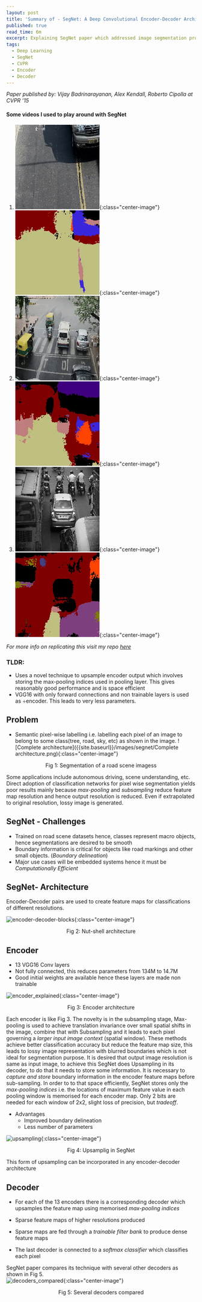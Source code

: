 ```yaml
---
layout: post
title: 'Summary of - SegNet: A Deep Convolutional Encoder-Decoder Architecture for Image Segmentation'
published: true
read_time: 6m
excerpt: Explaining SegNet paper which addressed image segmentation problem which is nothing but breaking an image into various macro classes like sky, road, person etc.
tags:
  - Deep Learning
  - SegNet
  - CVPR
  - Encoder
  - Decoder
---
```

*Paper published by: Vijay Badrinarayanan, Alex Kendall, Roberto Cipolla at CVPR ’15*  
#### Some videos I used to play around with SegNet
1. ![](https://github.com/saytosid/segnet_docker_cs671/raw/master/videos/input.gif){:class="center-image"} ![](https://github.com/saytosid/segnet_docker_cs671/raw/master/videos/output.gif){:class="center-image"}   
2. ![](https://github.com/saytosid/segnet_docker_cs671/raw/master/videos/input2.gif){:class="center-image"} ![](https://github.com/saytosid/segnet_docker_cs671/raw/master/videos/output2.gif){:class="center-image"}  
3. ![](https://github.com/saytosid/segnet_docker_cs671/raw/master/videos/input3.gif){:class="center-image"} ![](https://github.com/saytosid/segnet_docker_cs671/raw/master/videos/output3.gif){:class="center-image"}  

*For more info on replicating this visit my repo [here](https://github.com/saytosid/segnet_docker_cs671)*  

### TLDR: 
- Uses a novel technique to upsample encoder output which involves storing the max-pooling indices used in pooling layer. This gives reasonably good performance and is space efficient
- VGG16 with only forward connections and non trainable layers is used as ÷encoder. This leads to very less parameters.

## Problem

- Semantic pixel-wise labelling i.e. labelling each pixel of an image to belong to some class(tree, road, sky, etc) as shown in the image.
![Complete architecture]({{site.baseurl}}/images/segnet/Complete architecture.png){:class="center-image"}
<center>Fig 1: Segmentation of a road scene imagess </center>  

Some applications include autonomous driving, scene understanding, etc. Direct adoption of classification networks for pixel wise segmentation yields poor results mainly because *max-pooling* and *subsampling* reduce feature map resolution and hence output resolution is reduced. Even if extrapolated to original resolution, lossy image is generated.  

## SegNet - Challenges
- Trained on road scene datasets hence, classes represent macro objects, hence segmentations are desired to be smooth
- Boundary information is critical for objects like road markings and other small objects. (*Boundary delineation*)
- Major use cases will be embedded systems hence it must be *Computationally Efficient*

## SegNet- Architecture
Encoder-Decoder pairs are used to create feature maps for classifications of different resolutions.  

![encoder-decoder-blocks]({{site.baseurl}}/images/segnet/encoder-decoder-blocks.png){:class="center-image"}
<center>
Fig 2: Nut-shell architecture  
</center>  

## Encoder
- 13 VGG16 Conv layers 
- Not fully connected, this reduces parameters from 134M to 14.7M
- Good initial weights are available hence these layers are made non trainable  

![encoder_explained]({{site.baseurl}}/images/segnet/encoder_explained.png){:class="center-image"}
<center>
Fig 3: Encoder architecture  
</center>

Each encoder is like Fig 3. The novelty is in the subsampling stage, Max-pooling is used to achieve translation invariance over small spatial shifts in the image, combine that with Subsampling and it leads to each pixel governing a *larger input image context* (spatial window). These methods achieve better classification accuracy but reduce the feature map size, this leads to lossy image representation with blurred boundaries which is not ideal for segmentation purpose. It is desired that output image resolution is same as input image, to achieve this SegNet does Upsampling in its decoder, to do that it needs to store some information.
It is necessary to *capture and store* boundary information in the encoder feature maps before sub-sampling. In order to to that space efficiently, SegNet stores only the *max-pooling indices* i.e. the locations of maximum feature value in each pooling window is memorised for each encoder map. Only 2 bits are needed for each window of 2x2, slight loss of precision, but *tradeoff*.
- Advantages
  - Improved boundary delineation
  - Less number of parameters  

![upsampling]({{site.baseurl}}/images/segnet/upsampling.png){:class="center-image"}
<center>
Fig 4: Upsamplig in SegNet
</center>  

This form of upsampling can be incorporated in any encoder-decoder architecture

## Decoder  
- For each of the 13 encoders there is a corresponding decoder which upsamples the feature map using memorised *max-pooling indices*


- Sparse feature maps of higher resolutions produced 


- Sparse maps are fed through a *trainable filter bank* to produce dense feature maps

- The last decoder is connected to a *softmax classifier* which classifies each pixel

SegNet paper compares its technique with several other decoders as shown in Fig 5.  
![decoders_compared]({{site.baseurl}}/images/segnet/decoders_compared.png){:class="center-image"}  
<center>
Fig 5: Several decoders compared  
</center>
